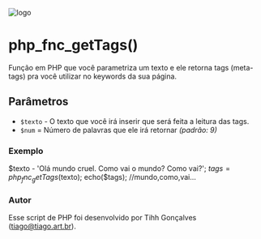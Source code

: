 ![logo](https://raw.githubusercontent.com/tihhgoncalves/tihh.php.fnc.getTags/branch/logo.png)

# php_fnc_getTags()
Função em PHP que você parametriza um texto e ele retorna tags (meta-tags) pra você utilizar no keywords da sua página.

## Parâmetros
 * ```$texto``` - O texto que você irá inserir que será feita a leitura das tags.
 * ```$num``` = Número de palavras que ele irá retornar *(padrão: 9)*

### Exemplo
  $texto - 'Olá mundo cruel. Como vai o mundo? Como vai?';
  $tags = php_fnc_getTags($texto);
  echo($tags); //mundo,como,vai...
  
### Autor
Esse script de PHP foi desenvolvido por Tihh Gonçalves (tiago@tiago.art.br). 
